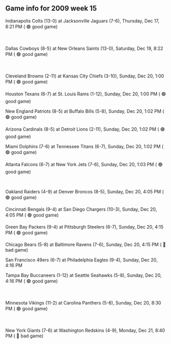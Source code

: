 ## Game info for 2009 week 15
Indianapolis Colts (13-0) at Jacksonville Jaguars (7-6), Thursday, Dec 17, 8:21 PM (	:green_circle: good game)


<br/>

Dallas Cowboys (8-5) at New Orleans Saints (13-0), Saturday, Dec 19, 8:22 PM (	:green_circle: good game)


<br/>

Cleveland Browns (2-11) at Kansas City Chiefs (3-10), Sunday, Dec 20, 1:00 PM (	:green_circle: good game)

Houston Texans (6-7) at St. Louis Rams (1-12), Sunday, Dec 20, 1:00 PM (	:green_circle: good game)

New England Patriots (8-5) at Buffalo Bills (5-8), Sunday, Dec 20, 1:02 PM (	:green_circle: good game)

Arizona Cardinals (8-5) at Detroit Lions (2-11), Sunday, Dec 20, 1:02 PM (	:green_circle: good game)

Miami Dolphins (7-6) at Tennessee Titans (6-7), Sunday, Dec 20, 1:02 PM (	:green_circle: good game)

Atlanta Falcons (6-7) at New York Jets (7-6), Sunday, Dec 20, 1:03 PM (	:green_circle: good game)


<br/>

Oakland Raiders (4-9) at Denver Broncos (8-5), Sunday, Dec 20, 4:05 PM (	:green_circle: good game)

Cincinnati Bengals (9-4) at San Diego Chargers (10-3), Sunday, Dec 20, 4:05 PM (	:green_circle: good game)

Green Bay Packers (9-4) at Pittsburgh Steelers (6-7), Sunday, Dec 20, 4:15 PM (	:green_circle: good game)

Chicago Bears (5-8) at Baltimore Ravens (7-6), Sunday, Dec 20, 4:15 PM (	:red_circle: bad game)

San Francisco 49ers (6-7) at Philadelphia Eagles (9-4), Sunday, Dec 20, 4:16 PM

Tampa Bay Buccaneers (1-12) at Seattle Seahawks (5-8), Sunday, Dec 20, 4:16 PM (	:green_circle: good game)


<br/>

Minnesota Vikings (11-2) at Carolina Panthers (5-8), Sunday, Dec 20, 8:30 PM (	:green_circle: good game)


<br/>

New York Giants (7-6) at Washington Redskins (4-9), Monday, Dec 21, 8:40 PM (	:red_circle: bad game)

